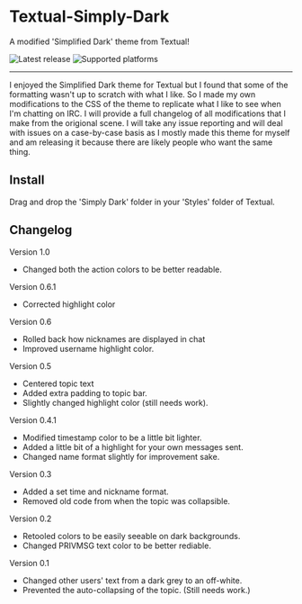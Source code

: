 # Textual-Simply-Dark
A modified 'Simplified Dark' theme from Textual!

![Latest release][badge-release]  ![Supported platforms][badge-platforms]

- - - -

I enjoyed the Simplified Dark theme for Textual but I found that some of the formatting wasn't up to scratch with what I like. So I made my own modifications to the CSS of the theme to replicate what I like to see when I'm chatting on IRC. I will provide a full changelog of all modifications that I make from the origional scene. I will take any issue reporting and will deal with issues on a case-by-case basis as I mostly made this theme for myself and am releasing it because there are likely people who want the same thing. 

## Install ##

Drag and drop the 'Simply Dark' folder in your 'Styles' folder of Textual. 


## Changelog ##

Version 1.0
* Changed both the action colors to be better readable.

Version 0.6.1
* Corrected highlight color

Version 0.6
* Rolled back how nicknames are displayed in chat
* Improved username highlight color. 

Version 0.5
* Centered topic text
* Added extra padding to topic bar. 
* Slightly changed highlight color (still needs work).

Version 0.4.1
* Modified timestamp color to be a little bit lighter. 
* Added a little bit of a highlight for your own messages sent.
* Changed name format slightly for improvement sake. 

Version 0.3
* Added a set time and nickname format. 
* Removed old code from when the topic was collapsible. 

Version 0.2
* Retooled colors to be easily seeable on dark backgrounds. 
* Changed PRIVMSG text color to be better rediable. 

Version 0.1
* Changed other users' text from a dark grey to an off-white. 
* Prevented the auto-collapsing of the topic. (Still needs work.)


[badge-release]: https://img.shields.io/badge/Version-1.0-green.svg?style=flat-square "Latest release"
[badge-platforms]: https://img.shields.io/badge/Platforms-Mac-blue.svg?style=flat-square "Supported platforms"
